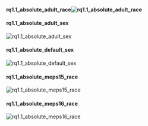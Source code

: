 #### rq1.1_absolute_adult_race![rq1.1_absolute_adult_race](/Users/linlidan/Desktop/Coverage_vs._Fairness/visualization_results_for_each_dataset/rq1/rq1.1/each_dataset_result_absolute/rq1.1_absolute_adult_race.png)

#### rq1.1_absolute_adult_sex

![rq1.1_absolute_adult_sex](/Users/linlidan/Desktop/Coverage_vs._Fairness/visualization_results_for_each_dataset/rq1/rq1.1/each_dataset_result_absolute/rq1.1_absolute_adult_sex.png)

#### rq1.1_absolute_default_sex

![rq1.1_absolute_default_sex](/Users/linlidan/Desktop/Coverage_vs._Fairness/visualization_results_for_each_dataset/rq1/rq1.1/each_dataset_result_absolute/rq1.1_absolute_default_sex.png)

#### rq1.1_absolute_meps15_race

![rq1.1_absolute_meps15_race](/Users/linlidan/Desktop/Coverage_vs._Fairness/visualization_results_for_each_dataset/rq1/rq1.1/each_dataset_result_absolute/rq1.1_absolute_meps15_race.png)

#### rq1.1_absolute_meps16_race

![rq1.1_absolute_meps16_race](/Users/linlidan/Desktop/Coverage_vs._Fairness/visualization_results_for_each_dataset/rq1/rq1.1/each_dataset_result_absolute/rq1.1_absolute_meps16_race.png)